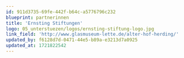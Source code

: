 ```yaml
---
id: 911d3735-69fe-442f-b64c-a5776796c232
blueprint: partnerinnen
title: 'Ernsting Stiftungen'
logo: 05_unterstuezen/logos/ernsting-stiftung-logo.jpg
link_field: 'http://www.glasmuseum-lette.de/alter-hof-herding/'
updated_by: f6128d7d-0471-44e5-b89a-e3213d7a0925
updated_at: 1721822542
---
```


